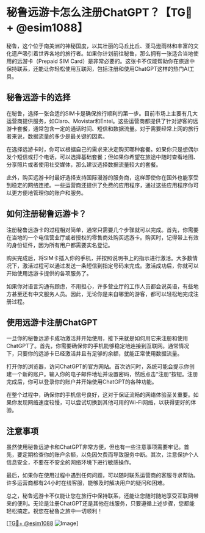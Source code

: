 # 秘鲁远游卡怎么注册ChatGPT？【TG💪+ @esim1088】

秘鲁，这个位于南美洲的神秘国度，以其壮丽的马丘比丘、亚马逊雨林和丰富的文化遗产吸引着世界各地的旅行者。如果你计划前往秘鲁，那么拥有一张适合当地使用的远游卡（Prepaid SIM Card）是非常必要的。这张卡不仅能帮助你在旅途中保持联系，还能让你轻松使用互联网，包括注册和使用ChatGPT这样的热门AI工具。

## 秘鲁远游卡的选择

在秘鲁，选择一张合适的SIM卡是确保旅行顺利的第一步。目前市场上主要有几大运营商提供服务，如Claro、Movistar和Entel。这些运营商都提供了针对游客的远游卡套餐，通常包含一定的通话时间、短信和数据流量。对于需要经常上网的旅行者来说，数据流量的多少是最关键的因素。

在选择远游卡时，你可以根据自己的需求来决定购买哪种套餐。如果你只是想偶尔发个短信或打个电话，可以选择基础套餐；但如果你希望在旅途中随时查看地图、分享照片或者使用社交媒体，那么建议选择数据流量较大的套餐。

此外，购买远游卡时最好选择支持国际漫游的服务商，这样即使你在国外也能享受到稳定的网络连接。一些运营商还提供了免费的应用程序，通过这些应用程序你可以更方便地管理你的账户和服务。

## 如何注册秘鲁远游卡？

注册秘鲁远游卡的过程相对简单，通常只需要几个步骤就可以完成。首先，你需要在当地的一个电信营业厅或者授权的零售商处购买远游卡。购买时，记得带上有效的身份证件，因为所有用户都需要实名登记。

购买完成后，将SIM卡插入你的手机，并按照说明书上的指示进行激活。大多数情况下，激活过程可以通过发送一条短信到指定号码来完成。激活成功后，你就可以开始使用远游卡提供的各项服务了。

如果你对语言沟通有顾虑，不用担心，许多营业厅的工作人员都会说英语，有些地方甚至还有中文服务人员。因此，无论你是来自哪里的游客，都可以轻松地完成注册过程。

## 使用远游卡注册ChatGPT

一旦你的秘鲁远游卡成功激活并开始使用，接下来就是如何用它来注册和使用ChatGPT了。首先，你需要确保你的手机能够稳定地连接到互联网。通常情况下，只要你的远游卡已经激活并且有足够的余额，就能正常使用数据流量。

打开你的浏览器，访问ChatGPT的官方网站。首次访问时，系统可能会提示你创建一个新的账户。输入你的电子邮件地址并设置密码，然后点击“注册”按钮。注册完成后，你可以登录你的账户并开始使用ChatGPT的各种功能。

在整个过程中，确保你的手机信号良好，这对于保证流畅的网络体验至关重要。如果你发现网络速度较慢，可以尝试切换到其他可用的Wi-Fi网络，以获得更好的体验。

## 注意事项

虽然使用秘鲁远游卡和ChatGPT非常方便，但也有一些注意事项需要牢记。首先，要定期检查你的账户余额，以免因欠费而导致服务中断。其次，注意保护个人信息安全，不要在不安全的网络环境下进行敏感操作。

最后，如果你在使用过程中遇到任何问题，可以随时联系运营商的客服寻求帮助。许多运营商都有24小时在线客服，能够及时解决用户的疑问和困难。

总之，秘鲁远游卡不仅能让您在旅行中保持联系，还能让您随时随地享受互联网带来的便利。无论是注册ChatGPT还是其他在线服务，只要遵循上述步骤，您都能轻松搞定。祝您在秘鲁之旅中一切顺利！

[[TG💪+ @esim1088](https://t.me/s/esim1088) ![Image](https://i.postimg.cc/4NQfJmqS/Snipaste-2025-05-13-00-14-12.png)]